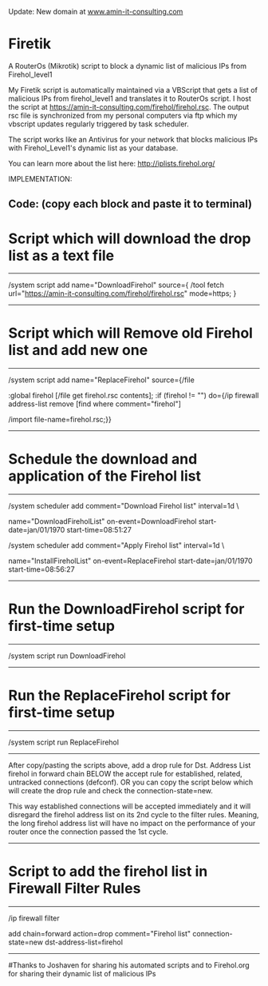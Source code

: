 Update: New domain at www.amin-it-consulting.com

# Firetik
A RouterOs (Mikrotik) script to block a dynamic list of malicious IPs from Firehol_level1



My Firetik script is automatically maintained via a VBScript that gets a list of malicious IPs from firehol_level1 
and translates it to RouterOs script. I host the script at https://amin-it-consulting.com/firehol/firehol.rsc. 
The output rsc file is synchronized from my personal computers via ftp which my vbscript updates regularly triggered by task scheduler. 

The script works like an Antivirus for your network that blocks malicious IPs with Firehol_Level1's dynamic list as your database.

You can learn more about the list here: http://iplists.firehol.org/

IMPLEMENTATION:

Code: (copy each block and paste it to terminal)
------------------------------------------------------------------------------------------------------------------------------
# Script which will download the drop list as a text file
------------------------------------------------------------------------------------------------------------------------------

/system script add name="DownloadFirehol" source={
/tool fetch url="https://amin-it-consulting.com/firehol/firehol.rsc" mode=https;
}

------------------------------------------------------------------------------------------------------------------------------
# Script which will Remove old Firehol list and add new one
------------------------------------------------------------------------------------------------------------------------------

/system script add name="ReplaceFirehol" source={/file

:global firehol [/file get firehol.rsc contents];
:if (firehol != "") do={/ip firewall address-list remove [find where comment="firehol"]

/import file-name=firehol.rsc;}}

------------------------------------------------------------------------------------------------------------------------------
# Schedule the download and application of the Firehol list
------------------------------------------------------------------------------------------------------------------------------

/system scheduler add comment="Download Firehol list" interval=1d \

name="DownloadFireholList" on-event=DownloadFirehol start-date=jan/01/1970 start-time=08:51:27

/system scheduler add comment="Apply Firehol list" interval=1d \

name="InstallFireholList" on-event=ReplaceFirehol start-date=jan/01/1970 start-time=08:56:27

------------------------------------------------------------------------------------------------------------------------------
# Run the DownloadFirehol script for first-time setup
------------------------------------------------------------------------------------------------------------------------------

/system script run DownloadFirehol

------------------------------------------------------------------------------------------------------------------------------
# Run the ReplaceFirehol script for first-time setup
------------------------------------------------------------------------------------------------------------------------------

/system script run ReplaceFirehol

------------------------------------------------------------------------------------------------------------------------------


After copy/pasting the scripts above, add a drop rule for Dst. Address List firehol in forward chain BELOW the accept rule for established, related, untracked connections (defconf). OR you can copy the script below which will create the drop rule and check the connection-state=new.

This way established connections will be accepted immediately and it will disregard the firehol address list on its 2nd cycle to the filter rules. Meaning, the long firehol address list will have no impact on the performance of your router once the connection passed the 1st cycle.

------------------------------------------------------------------------------------------------------------------------------
# Script to add the firehol list in Firewall Filter Rules
------------------------------------------------------------------------------------------------------------------------------

/ip firewall filter

add chain=forward action=drop comment="Firehol list" connection-state=new dst-address-list=firehol
    
------------------------------------------------------------------------------------------------------------------------------

#Thanks to Joshaven for sharing his automated scripts and to Firehol.org for sharing their dynamic list of malicious IPs
